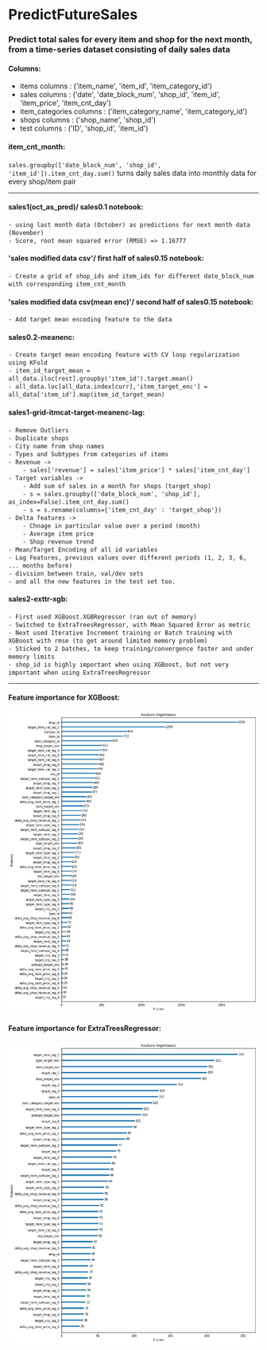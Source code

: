 # PredictFutureSales

### Predict total sales for every item and shop for the next month, from a time-series dataset consisting of daily sales data

#### Columns:
* items columns            :  ('item_name', 'item_id', 'item_category_id')
* sales columns            :  ('date', 'date_block_num', 'shop_id', 'item_id', 'item_price', 'item_cnt_day')
* item_categories columns  :  ('item_category_name', 'item_category_id')
* shops columns            :  ('shop_name', 'shop_id')
* test columns             :  ('ID', 'shop_id', 'item_id')

#### item_cnt_month:
`sales.groupby(['date_block_num', 'shop_id', 'item_id']).item_cnt_day.sum()`
turns daily sales data into monthly data for every shop/item pair

<hr/>

#### sales1(oct_as_pred)/ sales0.1 notebook:
    - using last month data (October) as predictions for next month data (November)
    - Score, root mean squared error (RMSE) => 1.16777
    

#### 'sales modified data csv'/ first half of sales0.15 notebook:
    - Create a grid of shop_ids and item_ids for different date_block_num with corresponding item_cnt_month
    

#### 'sales modified data csv(mean enc)'/ second half of sales0.15 notebook:
    - Add target mean encoding feature to the data


#### sales0.2-meanenc:
    - Create target mean encoding feature with CV loop regularization using KFold
    - item_id_target_mean = all_data.iloc[rest].groupby('item_id').target.mean()
    - all_data.loc[all_data.index[curr],'item_target_enc'] = all_data['item_id'].map(item_id_target_mean)


#### sales1-grid-itmcat-target-meanenc-lag:
    - Remove Outliers
    - Duplicate shops
    - City name from shop names
    - Types and Subtypes from categories of items
    - Revenue -> 
        - sales['revenue'] = sales['item_price'] * sales['item_cnt_day']
    - Target variables -> 
        - Add sum of sales in a month for shops (target_shop)
        - s = sales.groupby(['date_block_num', 'shop_id'], as_index=False).item_cnt_day.sum()
        - s = s.rename(columns={'item_cnt_day' : 'target_shop'})
    - Delta features ->
        - Chnage in particular value over a period (month)
        - Average item price 
        - Shop revenue trend
    - Mean/Target Encoding of all id variables
    - Lag Features, previous values over different periods (1, 2, 3, 6, ... months before)
    - division between train, val/dev sets
    - and all the new features in the test set too.


#### sales2-exttr-xgb:
    - First used XGBoost.XGBRegressor (ran out of memory)
    - Switched to ExtraTreesRegressor, with Mean Squared Error as metric
    - Next used Iterative Increment training or Batch training with XGBoost with rmse (to get around limited memory problem)
    - Sticked to 2 batches, to keep training/convergence faster and under memory limits
    - shop_id is highly important when using XGBoost, but not very important when using ExtraTreesRegressor


<hr/>

#### Feature importance for XGBoost:
<img src="https://github.com/VipinindKumar/Predict-Future-Sales/raw/master/feature_importance/xgboost.png" width="700">

#### Feature importance for ExtraTreesRegressor:
<img src="https://github.com/VipinindKumar/Predict-Future-Sales/raw/master/feature_importance/exttr.png" width="700">
